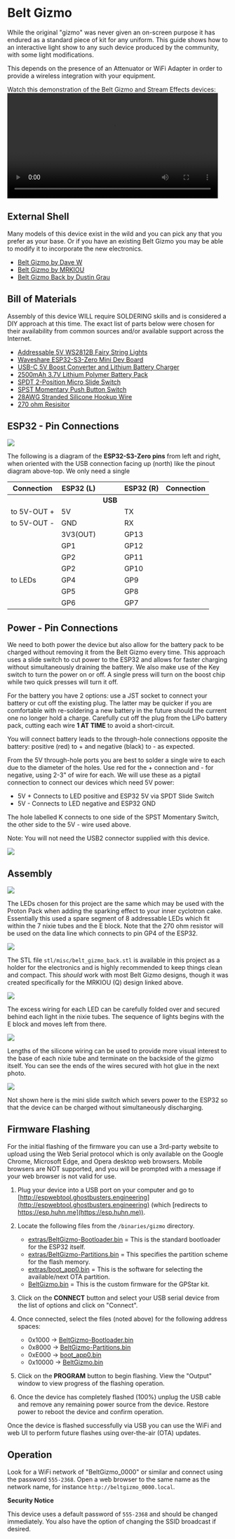 # Belt Gizmo

While the original "gizmo" was never given an on-screen purpose it has endured as a standard piece of kit for any uniform. This guide shows how to an interactive light show to any such device produced by the community, with some light modifications.

This depends on the presence of an Attenuator or WiFi Adapter in order to provide a wireless integration with your equipment.

Watch this demonstration of the Belt Gizmo and Stream Effects devices:
<video src="../videos/effects_demo.webm" controls width="480">
  Your browser does not support the video tag.
</video>

## External Shell

Many models of this device exist in the wild and you can pick any that you prefer as your base. Or if you have an existing Belt Gizmo you may be able to modify it to incorporate the new electronics.

- [Belt Gizmo by Dave W](https://makerworld.com/en/models/1481024-ghostbusters-belt-gizmo-customisable-readout#profileId-1546412)
- [Belt Gizmo by MRKIOU](https://cults3d.com/en/3d-model/gadget/ghostbusters-belt-gizmo?srsltid=AfmBOoodHZSokoh6WtUnP8dFB2FAfHBY5bJPWOEOunehdjz8OXQWtP-q)
- [Belt Gizmo Back by Dustin Grau](https://www.tinkercad.com/things/hXboxGGXGLa-belt-gizmo-back?sharecode=ha-4RQ-0age-2QNgxU-ZpJ5jofNhaNWqsaZMZCeECbs)

## Bill of Materials

Assembly of this device WILL require SOLDERING skills and is considered a DIY approach at this time. The exact list of parts below were chosen for their availability from common sources and/or available support across the Internet.

* [Addressable 5V WS2812B Fairy String Lights](https://a.co/d/ia74QSm)
* [Waveshare ESP32-S3-Zero Mini Dev Board](https://a.co/d/0TzJcFc)
* [USB-C 5V Boost Converter and Lithium Battery Charger](https://a.co/d/9K8KTmT)
* [2500mAh 3.7V Lithium Polymer Battery Pack](https://a.co/d/cKEqCLi)
* [SPDT 2-Position Micro Slide Switch](https://a.co/d/08XEYrL)
* [SPST Momentary Push Button Switch](https://a.co/d/7ySDNmg)
* [28AWG Stranded Silicone Hookup Wire](https://a.co/d/8uN87y4)
* [270 ohm Resisitor](https://a.co/d/j5Otzhq)

## ESP32 - Pin Connections

![](images/ESP32-S3-Zero.jpg)

The following is a diagram of the **ESP32-S3-Zero pins** from left and right, when oriented with the USB connection facing up (north) like the pinout diagram above-top. We only need a single

| Connection    | ESP32 (L) |     | ESP32 (R) | Connection    |
|---------------|-----------|-----|-----------|---------------|
|               |         | **USB** |         |               |
| to 5V-OUT +   | 5V        |     | TX        |               |
| to 5V-OUT -   | GND       |     | RX        |               |
|               | 3V3(OUT)  |     | GP13      |               |
|               | GP1       |     | GP12      |               |
|               | GP2       |     | GP11      |               |
|               | GP2       |     | GP10      |               |
| to LEDs       | GP4       |     | GP9       |               |
|               | GP5       |     | GP8       |               |
|               | GP6       |     | GP7       |               |

## Power - Pin Connections

We need to both power the device but also allow for the battery pack to be charged without removing it from the Belt Gizmo every time. This approach uses a slide switch to cut power to the ESP32 and allows for faster charging without simultaneously draining the battery. We also make use of the Key switch to turn the power on or off. A single press will turn on the boost chip while two quick presses will turn it off.

For the battery you have 2 options: use a JST socket to connect your battery or cut off the existing plug. The latter may be quicker if you are comfortable with re-soldering a new battery in the future should the current one no longer hold a charge. Carefully cut off the plug from the LiPo battery pack, cutting each wire **1 AT TIME** to avoid a short-circuit.

You will connect battery leads to the through-hole connections opposite the battery: positive (red) to + and negative (black) to - as expected.

From the 5V through-hole ports you are best to solder a single wire to each due to the diameter of the holes. Use red for the + connection and - for negative, using 2-3" of wire for each. We will use these as a pigtail connection to connect our devices which need 5V power:

* 5V + Connects to LED positive and ESP32 5V via SPDT Slide Switch
* 5V - Connects to LED negative and ESP32 GND

The hole labelled K connects to one side of the SPST Momentary Switch, the other side to the 5V - wire used above.

Note: You will not need the USB2 connector supplied with this device.

![](images/USB_Boost_Charge.jpg)

## Assembly

![](images/gizmo_front.jpg)

The LEDs chosen for this project are the same which may be used with the Proton Pack when adding the sparking effect to your inner cyclotron cake. Essentially this used a spare segment of 8 addressable LEDs which fit within the 7 nixie tubes and the E block. Note that the 270 ohm resistor will be used on the data line which connects to pin GP4 of the ESP32.

![](images/gizmo_back.jpg)

The STL file `stl/misc/belt_gizmo_back.stl` is available in this project as a holder for the electronics and is highly recommended to keep things clean and compact. This _should_ work with most Belt Gizmo designs, though it was created specifically for the MRKIOU (Q) design linked above.

![](images/gizmo_tubes.jpg)

The excess wiring for each LED can be carefully folded over and secured behind each light in the nixie tubes. The sequence of lights begins with the E block and moves left from there.

![](images/gizmo_wires.jpg)

Lengths of the silicone wiring can be used to provide more visual interest to the base of each nixie tube and terminate on the backside of the gizmo itself. You can see the ends of the wires secured with hot glue in the next photo.

![](images/gizmo_assembled.jpg)

Not shown here is the mini slide switch which severs power to the ESP32 so that the device can be charged without simultaneously discharging.

## Firmware Flashing

For the initial flashing of the firmware you can use a 3rd-party website to upload using the Web Serial protocol which is only available on the Google Chrome, Microsoft Edge, and Opera desktop web browsers. Mobile browsers are NOT supported, and you will be prompted with a message if your web browser is not valid for use.

1. Plug your device into a USB port on your computer and go to [http://espwebtool.ghostbusters.engineering](http://espwebtool.ghostbusters.engineering) (which [redirects to https://esp.huhn.me](https://esp.huhn.me)).

1. Locate the following files from the `/binaries/gizmo` directory.

	* [extras/BeltGizmo-Bootloader.bin](https://github.com/gpstar81/GPStar-proton-pack/blob/main/binaries/gizmo/extras/BeltGizmo-Bootloader.bin?raw=1) = This is the standard bootloader for the ESP32 itself.
	* [extras/BeltGizmo-Partitions.bin](https://github.com/gpstar81/GPStar-proton-pack/blob/main/binaries/gizmo/extras/BeltGizmo-Partitions.bin?raw=1) = This specifies the partition scheme for the flash memory.
	* [extras/boot_app0.bin](https://github.com/gpstar81/GPStar-proton-pack/blob/main/binaries/gizmo/extras/boot_app0.bin?raw=1) = This is the software for selecting the available/next OTA partition.
	* [BeltGizmo.bin](https://github.com/gpstar81/GPStar-proton-pack/blob/main/binaries/gizmo/BeltGizmo.bin?raw=1) = This is the custom firmware for the GPStar kit.

1. Click on the **CONNECT** button and select your USB serial device from the list of options and click on "Connect".

1. Once connected, select the files (noted above) for the following address spaces:

	* 0x1000 &rarr; [BeltGizmo-Bootloader.bin](https://github.com/gpstar81/GPStar-proton-pack/blob/main/binaries/gizmo/extras/BeltGizmo-Bootloader.bin?raw=1)
	* 0x8000 &rarr; [BeltGizmo-Partitions.bin](https://github.com/gpstar81/GPStar-proton-pack/blob/main/binaries/gizmo/extras/BeltGizmo-Partitions.bin?raw=1)
	* 0xE000 &rarr; [boot_app0.bin](https://github.com/gpstar81/GPStar-proton-pack/blob/main/binaries/gizmo/extras/boot_app0.bin?raw=1)
	* 0x10000 &rarr; [BeltGizmo.bin](https://github.com/gpstar81/GPStar-proton-pack/blob/main/binaries/gizmo/BeltGizmo.bin?raw=1)

1. Click on the **PROGRAM** button to begin flashing. View the "Output" window to view progress of the flashing operation.

1. Once the device has completely flashed (100%) unplug the USB cable and remove any remaining power source from the device. Restore power to reboot the device and confirm operation.

Once the device is flashed successfully via USB you can use the WiFi and web UI to perform future flashes using over-the-air (OTA) updates.

## Operation

Look for a WiFi network of "BeltGizmo_0000" or similar and connect using the password `555-2368`. Open a web browser to the same name as the network name, for instance `http://beltgizmo_0000.local`.

**Security Notice**

This device uses a default password of `555-2368` and should be changed immediately. You also have the option of changing the SSID broadcast if desired.
